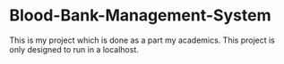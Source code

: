 # Blood-Bank-Management-System
This is my project which is done as a part my academics.
This project is only designed to run in a localhost.
